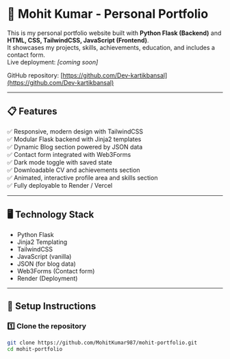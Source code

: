 # 🌟 Mohit Kumar - Personal Portfolio

This is my personal portfolio website built with **Python Flask (Backend)** and **HTML, CSS, TailwindCSS, JavaScript (Frontend)**.  
It showcases my projects, skills, achievements, education, and includes a contact form.  
Live deployment: _[coming soon]_  

GitHub repository: [https://github.com/Dev-kartikbansal](https://github.com/Dev-kartikbansal)

---

## 📋 Features

✅ Responsive, modern design with TailwindCSS  
✅ Modular Flask backend with Jinja2 templates  
✅ Dynamic Blog section powered by JSON data  
✅ Contact form integrated with Web3Forms  
✅ Dark mode toggle with saved state  
✅ Downloadable CV and achievements section  
✅ Animated, interactive profile area and skills section  
✅ Fully deployable to Render / Vercel

---

## 🖥️ Technology Stack

- Python Flask
- Jinja2 Templating
- TailwindCSS
- JavaScript (vanilla)
- JSON (for blog data)
- Web3Forms (Contact form)
- Render (Deployment)

---

## 🚀 Setup Instructions

### 1️⃣ Clone the repository
```bash
git clone https://github.com/MohitKumar987/mohit-portfolio.git
cd mohit-portfolio
